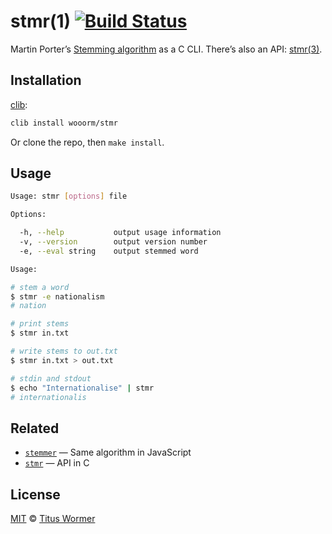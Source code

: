 # stmr(1) [![Build Status][travis-badge]][travis]

Martin Porter’s [Stemming algorithm][algo] as a C CLI.
There’s also an API: [stmr(3)][api].

## Installation

[clib][]:

```bash
clib install wooorm/stmr
```

Or clone the repo, then `make install`.

## Usage

```bash
Usage: stmr [options] file

Options:

  -h, --help           output usage information
  -v, --version        output version number
  -e, --eval string    output stemmed word

Usage:

# stem a word
$ stmr -e nationalism
# nation

# print stems
$ stmr in.txt

# write stems to out.txt
$ stmr in.txt > out.txt

# stdin and stdout
$ echo "Internationalise" | stmr
# internationalis
```

## Related

*   [`stemmer`][lib] — Same algorithm in JavaScript
*   [`stmr`][api] — API in C

## License

[MIT][license] © [Titus Wormer][author]

<!-- Definitions -->

[travis-badge]: https://img.shields.io/travis/wooorm/stmr.svg

[travis]: https://travis-ci.org/wooorm/stmr

[license]: LICENSE

[author]: http://wooorm.com

[algo]: http://tartarus.org/martin/PorterStemmer/

[api]: https://github.com/wooorm/stmr.c

[lib]: https://github.com/wooorm/stemmer

[clib]: https://github.com/clibs/clib
